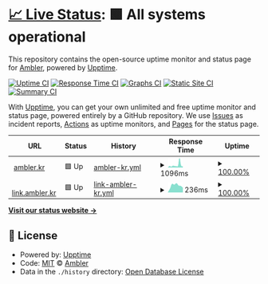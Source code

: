 # [📈 Live Status](https://status-discord.ambler.kr): <!--live status--> **🟩 All systems operational**

This repository contains the open-source uptime monitor and status page for [Ambler](https://ambler.kr), powered by [Upptime](https://github.com/upptime/upptime).

[![Uptime CI](https://github.com/amblerkr/status/workflows/Uptime%20CI/badge.svg)](https://github.com/amblerkr/status/actions?query=workflow%3A%22Uptime+CI%22)
[![Response Time CI](https://github.com/amblerkr/status/workflows/Response%20Time%20CI/badge.svg)](https://github.com/amblerkr/status/actions?query=workflow%3A%22Response+Time+CI%22)
[![Graphs CI](https://github.com/amblerkr/status/workflows/Graphs%20CI/badge.svg)](https://github.com/amblerkr/status/actions?query=workflow%3A%22Graphs+CI%22)
[![Static Site CI](https://github.com/amblerkr/status/workflows/Static%20Site%20CI/badge.svg)](https://github.com/amblerkr/status/actions?query=workflow%3A%22Static+Site+CI%22)
[![Summary CI](https://github.com/amblerkr/status/workflows/Summary%20CI/badge.svg)](https://github.com/amblerkr/status/actions?query=workflow%3A%22Summary+CI%22)

With [Upptime](https://upptime.js.org), you can get your own unlimited and free uptime monitor and status page, powered entirely by a GitHub repository. We use [Issues](https://github.com/amblerkr/status/issues) as incident reports, [Actions](https://github.com/amblerkr/status/actions) as uptime monitors, and [Pages](https://status-discord.ambler.kr) for the status page.

<!--start: status pages-->
<!-- This summary is generated by Upptime (https://github.com/upptime/upptime) -->
<!-- Do not edit this manually, your changes will be overwritten -->
<!-- prettier-ignore -->
| URL | Status | History | Response Time | Uptime |
| --- | ------ | ------- | ------------- | ------ |
| <img alt="" src="https://icons.duckduckgo.com/ip3/ambler.kr.ico" height="13"> [ambler.kr](https://ambler.kr/) | 🟩 Up | [ambler-kr.yml](https://github.com/amblerkr/status/commits/HEAD/history/ambler-kr.yml) | <details><summary><img alt="Response time graph" src="./graphs/ambler-kr/response-time-week.png" height="20"> 1096ms</summary><br><a href="https://status.ambler.kr/history/ambler-kr"><img alt="Response time 575" src="https://img.shields.io/endpoint?url=https%3A%2F%2Fraw.githubusercontent.com%2Famblerkr%2Fstatus%2FHEAD%2Fapi%2Fambler-kr%2Fresponse-time.json"></a><br><a href="https://status.ambler.kr/history/ambler-kr"><img alt="24-hour response time 1973" src="https://img.shields.io/endpoint?url=https%3A%2F%2Fraw.githubusercontent.com%2Famblerkr%2Fstatus%2FHEAD%2Fapi%2Fambler-kr%2Fresponse-time-day.json"></a><br><a href="https://status.ambler.kr/history/ambler-kr"><img alt="7-day response time 1096" src="https://img.shields.io/endpoint?url=https%3A%2F%2Fraw.githubusercontent.com%2Famblerkr%2Fstatus%2FHEAD%2Fapi%2Fambler-kr%2Fresponse-time-week.json"></a><br><a href="https://status.ambler.kr/history/ambler-kr"><img alt="30-day response time 827" src="https://img.shields.io/endpoint?url=https%3A%2F%2Fraw.githubusercontent.com%2Famblerkr%2Fstatus%2FHEAD%2Fapi%2Fambler-kr%2Fresponse-time-month.json"></a><br><a href="https://status.ambler.kr/history/ambler-kr"><img alt="1-year response time 575" src="https://img.shields.io/endpoint?url=https%3A%2F%2Fraw.githubusercontent.com%2Famblerkr%2Fstatus%2FHEAD%2Fapi%2Fambler-kr%2Fresponse-time-year.json"></a></details> | <details><summary><a href="https://status.ambler.kr/history/ambler-kr">100.00%</a></summary><a href="https://status.ambler.kr/history/ambler-kr"><img alt="All-time uptime 99.99%" src="https://img.shields.io/endpoint?url=https%3A%2F%2Fraw.githubusercontent.com%2Famblerkr%2Fstatus%2FHEAD%2Fapi%2Fambler-kr%2Fuptime.json"></a><br><a href="https://status.ambler.kr/history/ambler-kr"><img alt="24-hour uptime 100.00%" src="https://img.shields.io/endpoint?url=https%3A%2F%2Fraw.githubusercontent.com%2Famblerkr%2Fstatus%2FHEAD%2Fapi%2Fambler-kr%2Fuptime-day.json"></a><br><a href="https://status.ambler.kr/history/ambler-kr"><img alt="7-day uptime 100.00%" src="https://img.shields.io/endpoint?url=https%3A%2F%2Fraw.githubusercontent.com%2Famblerkr%2Fstatus%2FHEAD%2Fapi%2Fambler-kr%2Fuptime-week.json"></a><br><a href="https://status.ambler.kr/history/ambler-kr"><img alt="30-day uptime 100.00%" src="https://img.shields.io/endpoint?url=https%3A%2F%2Fraw.githubusercontent.com%2Famblerkr%2Fstatus%2FHEAD%2Fapi%2Fambler-kr%2Fuptime-month.json"></a><br><a href="https://status.ambler.kr/history/ambler-kr"><img alt="1-year uptime 99.99%" src="https://img.shields.io/endpoint?url=https%3A%2F%2Fraw.githubusercontent.com%2Famblerkr%2Fstatus%2FHEAD%2Fapi%2Fambler-kr%2Fuptime-year.json"></a></details>
| <img alt="" src="https://icons.duckduckgo.com/ip3/link.ambler.kr.ico" height="13"> [link.ambler.kr](https://link.ambler.kr/) | 🟩 Up | [link-ambler-kr.yml](https://github.com/amblerkr/status/commits/HEAD/history/link-ambler-kr.yml) | <details><summary><img alt="Response time graph" src="./graphs/link-ambler-kr/response-time-week.png" height="20"> 236ms</summary><br><a href="https://status.ambler.kr/history/link-ambler-kr"><img alt="Response time 280" src="https://img.shields.io/endpoint?url=https%3A%2F%2Fraw.githubusercontent.com%2Famblerkr%2Fstatus%2FHEAD%2Fapi%2Flink-ambler-kr%2Fresponse-time.json"></a><br><a href="https://status.ambler.kr/history/link-ambler-kr"><img alt="24-hour response time 165" src="https://img.shields.io/endpoint?url=https%3A%2F%2Fraw.githubusercontent.com%2Famblerkr%2Fstatus%2FHEAD%2Fapi%2Flink-ambler-kr%2Fresponse-time-day.json"></a><br><a href="https://status.ambler.kr/history/link-ambler-kr"><img alt="7-day response time 236" src="https://img.shields.io/endpoint?url=https%3A%2F%2Fraw.githubusercontent.com%2Famblerkr%2Fstatus%2FHEAD%2Fapi%2Flink-ambler-kr%2Fresponse-time-week.json"></a><br><a href="https://status.ambler.kr/history/link-ambler-kr"><img alt="30-day response time 263" src="https://img.shields.io/endpoint?url=https%3A%2F%2Fraw.githubusercontent.com%2Famblerkr%2Fstatus%2FHEAD%2Fapi%2Flink-ambler-kr%2Fresponse-time-month.json"></a><br><a href="https://status.ambler.kr/history/link-ambler-kr"><img alt="1-year response time 280" src="https://img.shields.io/endpoint?url=https%3A%2F%2Fraw.githubusercontent.com%2Famblerkr%2Fstatus%2FHEAD%2Fapi%2Flink-ambler-kr%2Fresponse-time-year.json"></a></details> | <details><summary><a href="https://status.ambler.kr/history/link-ambler-kr">100.00%</a></summary><a href="https://status.ambler.kr/history/link-ambler-kr"><img alt="All-time uptime 100.00%" src="https://img.shields.io/endpoint?url=https%3A%2F%2Fraw.githubusercontent.com%2Famblerkr%2Fstatus%2FHEAD%2Fapi%2Flink-ambler-kr%2Fuptime.json"></a><br><a href="https://status.ambler.kr/history/link-ambler-kr"><img alt="24-hour uptime 100.00%" src="https://img.shields.io/endpoint?url=https%3A%2F%2Fraw.githubusercontent.com%2Famblerkr%2Fstatus%2FHEAD%2Fapi%2Flink-ambler-kr%2Fuptime-day.json"></a><br><a href="https://status.ambler.kr/history/link-ambler-kr"><img alt="7-day uptime 100.00%" src="https://img.shields.io/endpoint?url=https%3A%2F%2Fraw.githubusercontent.com%2Famblerkr%2Fstatus%2FHEAD%2Fapi%2Flink-ambler-kr%2Fuptime-week.json"></a><br><a href="https://status.ambler.kr/history/link-ambler-kr"><img alt="30-day uptime 100.00%" src="https://img.shields.io/endpoint?url=https%3A%2F%2Fraw.githubusercontent.com%2Famblerkr%2Fstatus%2FHEAD%2Fapi%2Flink-ambler-kr%2Fuptime-month.json"></a><br><a href="https://status.ambler.kr/history/link-ambler-kr"><img alt="1-year uptime 100.00%" src="https://img.shields.io/endpoint?url=https%3A%2F%2Fraw.githubusercontent.com%2Famblerkr%2Fstatus%2FHEAD%2Fapi%2Flink-ambler-kr%2Fuptime-year.json"></a></details>

<!--end: status pages-->

[**Visit our status website →**](https://status-discord.ambler.kr)

## 📄 License

- Powered by: [Upptime](https://github.com/upptime/upptime)
- Code: [MIT](./LICENSE) © [Ambler](https://ambler.kr)
- Data in the `./history` directory: [Open Database License](https://opendatacommons.org/licenses/odbl/1-0/)
